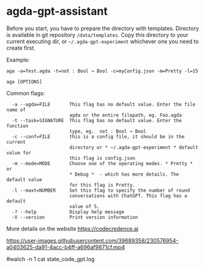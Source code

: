 # agda-gpt-assistant

Before you start, you have to prepare the directory with templates. Directory is
available in git repository `/data/templates`. Copy this directory to your current
executing dir, or `~/.agda-gpt-experiment` whichever one you need to create first.

Example: 
```
aga -a=Test.agda -t=not : Bool → Bool -c=myConfig.json -m=Pretty -l=15
```
```
aga [OPTIONS]
```
Common flags:
```
  -a --agda=FILE       This flag has no default value. Enter the file name of
                       agda or the entire filepath, eg. Foo.agda
  -t --task=SIGNATURE  This flag has no default value. Enter the function
                       type, eg.  not : Bool → Bool
  -c --conf=FILE       this is a config file, it should be in the current
                       directory or * ~/.agda-gpt-experiment * default value for
                       this flag is config.json
  -m --mode=MODE       Choose one of the operating modes. * Pretty * or
                       * Debug *  - which has more details. The default value
                       for this flag is Pretty.
  -l --maxt=NUMBER     Set this flag to specify the number of round
                       conversations with ChatGPT. This flag has a default
                       value of 5.
  -? --help            Display help message
  -V --version         Print version information
```

More details on the website https://codecredence.ai


https://user-images.githubusercontent.com/39689358/230576954-a0403625-da91-4acc-b4ff-a696af9871cf.mp4


#watch -n 1 cat state_code_gpt.log
